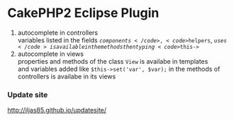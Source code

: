 CakePHP2 Eclipse Plugin
========================

1. autocomplete in controllers<br>
variables listed in the fields <code>$components</code>, <code>$helpers</code>, <code>$uses</code> is available in the methods then typing <code>$this-></code>
2. autocomplete in views<br>
properties and methods of the class <code>View</code> is availabe in templates<br>
and variables added like <code>$this->set('var', $var);</code> in the methods of controllers is availabe in its views

### Update site
http://iljas85.github.io/updatesite/
